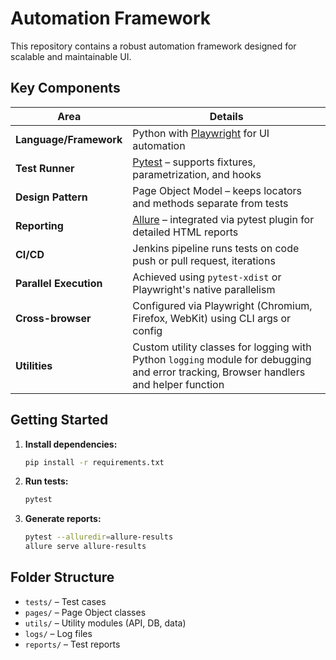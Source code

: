 # Automation Framework

This repository contains a robust automation framework designed for scalable and maintainable UI.

## Key Components

| Area             | Details                                                                                      |
|------------------|----------------------------------------------------------------------------------------------|
| **Language/Framework** | Python with [Playwright](https://playwright.dev/python/) for UI automation                |
| **Test Runner**        | [Pytest](https://docs.pytest.org/) – supports fixtures, parametrization, and hooks        |
| **Design Pattern**     | Page Object Model – keeps locators and methods separate from tests                        |
| **Reporting**          | [Allure](https://docs.qameta.io/allure/) – integrated via pytest plugin for detailed HTML reports |             |
| **CI/CD**              | Jenkins pipeline runs tests on code push or pull request, iterations                      |
| **Parallel Execution** | Achieved using `pytest-xdist` or Playwright's native parallelism                         |
| **Cross-browser**      | Configured via Playwright (Chromium, Firefox, WebKit) using CLI args or config           |
| **Utilities**          | Custom utility classes for logging with Python `logging` module for debugging and error tracking, Browser handlers and helper function

## Getting Started

1. **Install dependencies:**  
    ```bash
    pip install -r requirements.txt
    ```
2. **Run tests:**  
    ```bash
    pytest
    ```
3. **Generate reports:**  
    ```bash
    pytest --alluredir=allure-results
    allure serve allure-results
    ```

## Folder Structure

- `tests/` – Test cases
- `pages/` – Page Object classes
- `utils/` – Utility modules (API, DB, data)
- `logs/` – Log files
- `reports/` – Test reports

